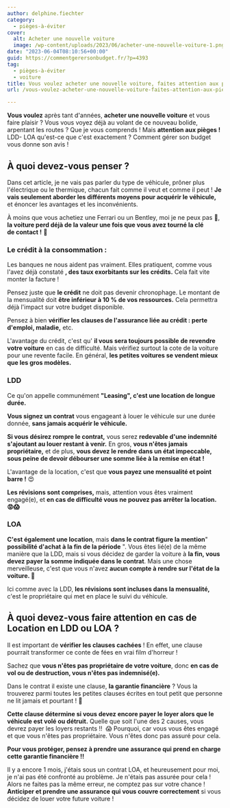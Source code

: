 ```yaml
---
author: delphine.fiechter
category:
  - pièges-à-éviter
cover:
  alt: Acheter une nouvelle voiture
  image: /wp-content/uploads/2023/06/acheter-une-nouvelle-voiture-1.png
date: "2023-06-04T08:10:56+00:00"
guid: https://commentgerersonbudget.fr/?p=4393
tag:
  - pièges-à-éviter
  - voiture
title: Vous voulez acheter une nouvelle voiture, faites attention aux pièges !
url: /vous-voulez-acheter-une-nouvelle-voiture-faites-attention-aux-pieges/

---
```

**Vous voulez** après tant d'années, **acheter une nouvelle voiture** et vous faire plaisir ? Vous vous voyez déjà au volant de ce nouveau bolide, arpentant les routes ? Que je vous comprends ! Mais **attention aux pièges !** LDD- LOA qu'est-ce que c'est exactement ? Comment gérer son budget vous donne son avis !

## À quoi devez-vous penser ?

Dans cet article, je ne vais pas parler du type de véhicule, prôner plus l'électrique ou le thermique, chacun fait comme il veut et comme il peut ! **Je vais seulement aborder les différents moyens pour acquérir le véhicule,** et énoncer les avantages et les inconvénients.

À moins que vous achetiez une Ferrari ou un Bentley, moi je ne peux pas 🥴, **la voiture perd déjà de la valeur une fois que vous avez tourné la clé de contact !** 🚗

### Le crédit à la consommation :

Les banques ne nous aident pas vraiment. Elles pratiquent, comme vous l'avez déjà constaté **, des taux exorbitants sur les crédits.** Cela fait vite monter la facture !

Pensez juste que **le crédit** ne doit pas devenir chronophage. Le montant de la mensualité doit **être inférieur à 10 % de vos ressources.** Cela permettra déjà l'impact sur votre budget disponible.

Pensez à bien **vérifier les clauses de l'assurance liée au crédit : perte d'emploi, maladie,** etc.

L'avantage du crédit, c'est qu' **il vous sera toujours possible de revendre votre voiture** en cas de difficulté. Mais vérifiez surtout la cote de la voiture pour une revente facile. En général, **les petites voitures se vendent mieux que les gros modèles.**

### LDD

Ce qu'on appelle communément **"Leasing", c'est une location de longue durée.**

**Vous signez un contrat** vous engageant à louer le véhicule sur une durée donnée, **sans jamais acquérir le véhicule.**

**Si vous désirez rompre le contrat,** vous serez **redevable d'une indemnité s'ajoutant au louer restant à venir.** En gros, **vous n'êtes jamais propriétaire,** et de plus, **vous devez le rendre dans un état impeccable,** **sous peine de devoir débourser une somme liée à la remise en état !**

L'avantage de la location, c'est que **vous payez une mensualité et point barre !** 😍

**Les révisions sont comprises,** mais, attention vous êtes vraiment engagé(e), et **en cas de difficulté vous ne pouvez pas arrêter la location. 😡😱**

### LOA

**C'est également une location**, mais **dans le contrat figure la mention**" **possibilité d'achat à la fin de la période** ". Vous êtes lié(e) de la même manière que la LDD, mais si vous décidez de garder la voiture à **la fin, vous devez payer la somme indiquée dans le contrat**. Mais une chose merveilleuse, c'est que vous n'avez **aucun compte à rendre sur l'état de la voiture. 🤩**

Ici comme avec la LDD, **les révisions sont incluses dans la mensualité,** c'est le propriétaire qui met en place le suivi du véhicule.

## À quoi devez-vous faire attention en cas de Location en LDD ou LOA ?

Il est important de **vérifier les clauses cachées** ! En effet, une clause pourrait transformer ce conte de fées en vrai film d'horreur !

Sachez que **vous n'êtes pas propriétaire de votre voiture**, donc **en cas de vol ou de destruction, vous n'êtes pas indemnisé(e).**

Dans le contrat il existe une clause, **la garantie financière** ? Vous la trouverez parmi toutes les petites clauses écrites en tout petit que personne ne lit jamais et pourtant ! 🤔

**Cette clause détermine si vous devez encore payer le loyer alors que le véhicule est volé ou détruit.** Quelle que soit l'une des 2 causes, vous devrez payer les loyers restants !!  😱 Pourquoi, car vous vous êtes engagé et que vous n'êtes pas propriétaire. Vous n'êtes donc pas assuré pour cela.

**Pour vous protéger, pensez à prendre une assurance qui prend en charge cette garantie financière !!**

Il y a encore 1 mois, j'étais sous un contrat LOA, et heureusement pour moi, je n'ai pas été confronté au problème. Je n'étais pas assurée pour cela ! Alors ne faites pas la même erreur, ne comptez pas sur votre chance ! **Anticiper et prendre une assurance qui vous couvre correctement** si vous décidez de louer votre future voiture !
